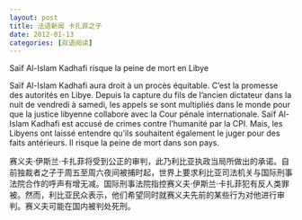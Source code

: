 ```yaml
---
layout: post
title: 法语新闻 卡扎菲之子
date: 2012-01-13
categories: [双语阅读]  
---
```


Saïf Al-Islam Kadhafi risque la peine de mort en Libye

Saïf Al-Islam Kadhafi aura droit à un procès équitable. C’est la promesse des autorités en Libye. Depuis la capture du fils de l’ancien dictateur dans la nuit de vendredi à samedi, les appels se sont multipliés dans le monde pour que la justice libyenne collabore avec la Cour pénale internationale. Saïf Al-Islam Kadhafi est accusé de crimes contre l’humanité par la CPI. Mais, les Libyens ont laissé entendre qu’ils souhaitent également le juger pour des faits antérieurs. Il risque la peine de mort dans son pays.

赛义夫·伊斯兰·卡扎菲将受到公正的审判，此乃利比亚执政当局所做出的承诺。自前独裁者之子于周五至周六夜间被捕时起，世界上要求利比亚司法机关与国际刑事法院合作的呼声有增无减。国际刑事法院指控赛义夫·伊斯兰·卡扎菲犯有反人类罪被。然而，利比亚民众表示，他们希望同时就赛义夫先前的某些行为对他进行审判。赛义夫可能在国内被判处死刑。

